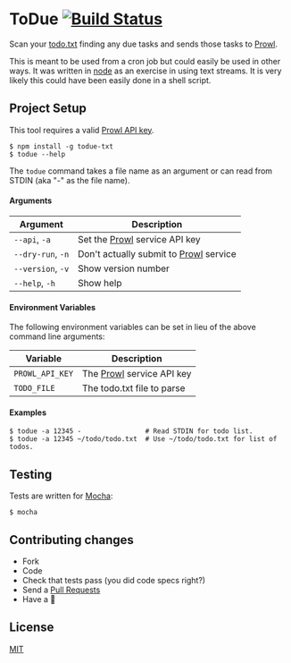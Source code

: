 # ToDue [![Build Status](https://secure.travis-ci.org/sukima/todue-txt.png?branch=master)](https://travis-ci.org/sukima/todue-txt)

Scan your [todo.txt](http://todotxt.com/) finding any due tasks and sends those
tasks to [Prowl][].

This is meant to be used from a cron job but could easily be used in other
ways. It was written in [node](http://nodejs.org/) as an exercise in using text
streams. It is very likely this could have been easily done in a shell script.

## Project Setup

This tool requires a valid [Prowl API key](http://www.prowlapp.com/api.php).

    $ npm install -g todue-txt
    $ todue --help

The `todue` command takes a file name as an argument or can read from STDIN
(aka "-" as the file name).

#### Arguments

| Argument         | Description                                |
|------------------|--------------------------------------------|
|`--api`, `-a`     | Set the [Prowl][] service API key          |
|`--dry-run`, `-n` | Don't actually submit to [Prowl][] service |
|`--version`, `-v` | Show version number                        |
|`--help`, `-h`    | Show help                                  |

#### Environment Variables

The following environment variables can be set in lieu of the above command
line arguments:

| Variable        | Description                   |
|-----------------|-------------------------------|
| `PROWL_API_KEY` | The [Prowl][] service API key |
| `TODO_FILE`     | The todo.txt file to parse    |

#### Examples

    $ todue -a 12345 -                # Read STDIN for todo list.
    $ todue -a 12345 ~/todo/todo.txt  # Use ~/todo/todo.txt for list of todos.

## Testing

Tests are written for [Mocha](http://mochajs.org/):

    $ mocha

## Contributing changes

- Fork
- Code
- Check that tests pass (you did code specs right?)
- Send a [Pull Requests](https://guides.github.com/activities/contributing-to-open-source/#contributing)
- Have a :beer:

## License

[MIT](http://choosealicense.com/licenses/mit/)

[Prowl]: http://www.prowlapp.com/
